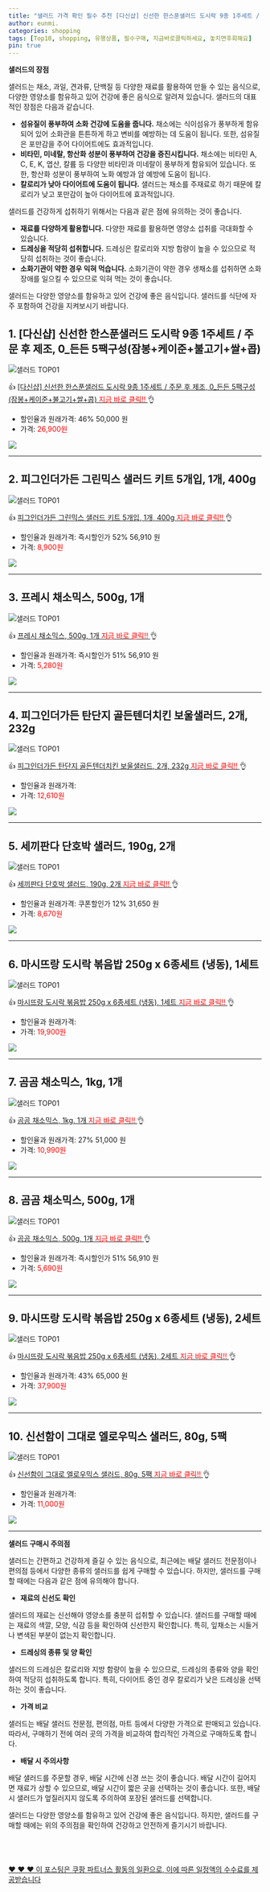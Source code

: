 ```yaml
---
title: "샐러드 가격 확인 필수 추천 [다신샵] 신선한 한스푼샐러드 도시락 9종 1주세트 / 주문 후 제조, 0_든든 5팩구성(잠봉+케이준+불고기+쌀+콥) 비교 장점 구매가이드"
author: eunmi.
categories: shopping
tags: [Top10, shopping, 유행상품, 필수구매, 지금바로클릭하세요, 놓치면후회해요]
pin: true
---
```

**샐러드의 장점**

샐러드는 채소, 과일, 견과류, 단백질 등 다양한 재료를 활용하여 만들 수 있는 음식으로, 다양한 영양소를 함유하고 있어 건강에 좋은 음식으로 알려져 있습니다. 샐러드의 대표적인 장점은 다음과 같습니다.

* **섬유질이 풍부하여 소화 건강에 도움을 줍니다.** 채소에는 식이섬유가 풍부하게 함유되어 있어 소화관을 튼튼하게 하고 변비를 예방하는 데 도움이 됩니다. 또한, 섬유질은 포만감을 주어 다이어트에도 효과적입니다.
* **비타민, 미네랄, 항산화 성분이 풍부하여 건강을 증진시킵니다.** 채소에는 비타민 A, C, E, K, 엽산, 칼륨 등 다양한 비타민과 미네랄이 풍부하게 함유되어 있습니다. 또한, 항산화 성분이 풍부하여 노화 예방과 암 예방에 도움이 됩니다.
* **칼로리가 낮아 다이어트에 도움이 됩니다.** 샐러드는 채소를 주재료로 하기 때문에 칼로리가 낮고 포만감이 높아 다이어트에 효과적입니다.

샐러드를 건강하게 섭취하기 위해서는 다음과 같은 점에 유의하는 것이 좋습니다.

* **재료를 다양하게 활용합니다.** 다양한 재료를 활용하면 영양소 섭취를 극대화할 수 있습니다.
* **드레싱을 적당히 섭취합니다.** 드레싱은 칼로리와 지방 함량이 높을 수 있으므로 적당히 섭취하는 것이 좋습니다.
* **소화기관이 약한 경우 익혀 먹습니다.** 소화기관이 약한 경우 생채소를 섭취하면 소화 장애를 일으킬 수 있으므로 익혀 먹는 것이 좋습니다.

샐러드는 다양한 영양소를 함유하고 있어 건강에 좋은 음식입니다. 샐러드를 식단에 자주 포함하여 건강을 지켜보시기 바랍니다.

   

## 1. [다신샵] 신선한 한스푼샐러드 도시락 9종 1주세트 / 주문 후 제조, 0_든든 5팩구성(잠봉+케이준+불고기+쌀+콥)

![샐러드 TOP01](https://thumbnail7.coupangcdn.com/thumbnails/remote/230x230ex/image/vendor_inventory/c07b/acf5b4730d715226b465be125eff51d1b84b3a879579b38abc28c5de08d8.jpg)


👍 [[다신샵] 신선한 한스푼샐러드 도시락 9종 1주세트 / 주문 후 제조, 0_든든 5팩구성(잠봉+케이준+불고기+쌀+콥) <font color=red> 지금 바로 클릭!! </font> ](https://link.coupang.com/re/AFFSDP?lptag=AF3617701&subid=GithubCoopas&pageKey=7664736887&traceid=V0-153&itemId=20429463468&vendorItemId=85129516161) 👌 


- 할인율과 원래가격: 46%  50,000   원
- 가격: <span style='color:red'>26,900원</span>

[![](/discount_price.png)](https://link.coupang.com/re/AFFSDP?lptag=AF3617701&subid=GithubCoopas&pageKey=7664736887&traceid=V0-153&itemId=20429463468&vendorItemId=85129516161)

---


   

## 2. 피그인더가든 그린믹스 샐러드 키트 5개입, 1개, 400g

![샐러드 TOP01](https://thumbnail7.coupangcdn.com/thumbnails/remote/230x230ex/image/retail/images/2022/05/12/14/7/bde6f5e9-318b-4939-a302-9fd29cf5f234.jpg)


👍 [피그인더가든 그린믹스 샐러드 키트 5개입, 1개, 400g <font color=red> 지금 바로 클릭!! </font> ](https://link.coupang.com/re/AFFSDP?lptag=AF3617701&subid=GithubCoopas&pageKey=6527547562&traceid=V0-153&itemId=14485823729&vendorItemId=81729034264) 👌 


- 할인율과 원래가격: 즉시할인가 52%  56,910   원
- 가격: <span style='color:red'>8,900원</span>

[![](/discount_price.png)](https://link.coupang.com/re/AFFSDP?lptag=AF3617701&subid=GithubCoopas&pageKey=6527547562&traceid=V0-153&itemId=14485823729&vendorItemId=81729034264)

---


   

## 3. 프레시 채소믹스, 500g, 1개

![샐러드 TOP01](https://thumbnail8.coupangcdn.com/thumbnails/remote/230x230ex/image/retail/images/158339793619359-6b4ee2f6-ec02-4ee1-9230-54aef4be3f84.jpg)


👍 [프레시 채소믹스, 500g, 1개 <font color=red> 지금 바로 클릭!! </font> ](https://link.coupang.com/re/AFFSDP?lptag=AF3617701&subid=GithubCoopas&pageKey=4917479866&traceid=V0-153&itemId=6437111906&vendorItemId=73731638746) 👌 


- 할인율과 원래가격: 즉시할인가 51%  56,910   원
- 가격: <span style='color:red'>5,280원</span>

[![](/discount_price.png)](https://link.coupang.com/re/AFFSDP?lptag=AF3617701&subid=GithubCoopas&pageKey=4917479866&traceid=V0-153&itemId=6437111906&vendorItemId=73731638746)

---


   

## 4. 피그인더가든 탄단지 골든텐더치킨 보울샐러드, 2개, 232g

![샐러드 TOP01](https://thumbnail9.coupangcdn.com/thumbnails/remote/230x230ex/image/retail/images/2022/03/31/15/0/3201cb2c-9a53-4a35-8052-a5acfbf37a58.jpg)


👍 [피그인더가든 탄단지 골든텐더치킨 보울샐러드, 2개, 232g <font color=red> 지금 바로 클릭!! </font> ](https://link.coupang.com/re/AFFSDP?lptag=AF3617701&subid=GithubCoopas&pageKey=6685096100&traceid=V0-153&itemId=13920669147&vendorItemId=82582332751) 👌 


- 할인율과 원래가격: 
- 가격: <span style='color:red'>12,610원</span>

[![](/discount_price.png)](https://link.coupang.com/re/AFFSDP?lptag=AF3617701&subid=GithubCoopas&pageKey=6685096100&traceid=V0-153&itemId=13920669147&vendorItemId=82582332751)

---


   

## 5. 세끼판다 단호박 샐러드, 190g, 2개

![샐러드 TOP01](https://thumbnail9.coupangcdn.com/thumbnails/remote/230x230ex/image/retail/images/1415820495941464-5a1f1cc1-e31e-44c4-a280-79336c7b9baf.jpg)


👍 [세끼판다 단호박 샐러드, 190g, 2개 <font color=red> 지금 바로 클릭!! </font> ](https://link.coupang.com/re/AFFSDP?lptag=AF3617701&subid=GithubCoopas&pageKey=6267481550&traceid=V0-153&itemId=12798421109&vendorItemId=80064458324) 👌 


- 할인율과 원래가격: 쿠폰할인가 12%  31,650   원
- 가격: <span style='color:red'>8,670원</span>

[![](/discount_price.png)](https://link.coupang.com/re/AFFSDP?lptag=AF3617701&subid=GithubCoopas&pageKey=6267481550&traceid=V0-153&itemId=12798421109&vendorItemId=80064458324)

---


   

## 6. 마시뜨랑 도시락 볶음밥 250g x 6종세트 (냉동), 1세트

![샐러드 TOP01](https://thumbnail8.coupangcdn.com/thumbnails/remote/230x230ex/image/retail/images/6067944129324025-2e043cea-3f2f-42e3-a4fb-c341485f90e7.jpg)


👍 [마시뜨랑 도시락 볶음밥 250g x 6종세트 (냉동), 1세트 <font color=red> 지금 바로 클릭!! </font> ](https://link.coupang.com/re/AFFSDP?lptag=AF3617701&subid=GithubCoopas&pageKey=2374312518&traceid=V0-153&itemId=4135482973&vendorItemId=72119396858) 👌 


- 할인율과 원래가격: 
- 가격: <span style='color:red'>19,900원</span>

[![](/discount_price.png)](https://link.coupang.com/re/AFFSDP?lptag=AF3617701&subid=GithubCoopas&pageKey=2374312518&traceid=V0-153&itemId=4135482973&vendorItemId=72119396858)

---


   

## 7. 곰곰 채소믹스, 1kg, 1개

![샐러드 TOP01](https://thumbnail7.coupangcdn.com/thumbnails/remote/230x230ex/image/retail/images/502044549733274-053d79fb-9fbc-4287-ab5b-52d86354cfc6.jpg)


👍 [곰곰 채소믹스, 1kg, 1개 <font color=red> 지금 바로 클릭!! </font> ](https://link.coupang.com/re/AFFSDP?lptag=AF3617701&subid=GithubCoopas&pageKey=1676813901&traceid=V0-153&itemId=2856738354&vendorItemId=70846064525) 👌 


- 할인율과 원래가격: 27%  51,000   원
- 가격: <span style='color:red'>10,990원</span>

[![](/discount_price.png)](https://link.coupang.com/re/AFFSDP?lptag=AF3617701&subid=GithubCoopas&pageKey=1676813901&traceid=V0-153&itemId=2856738354&vendorItemId=70846064525)

---


   

## 8. 곰곰 채소믹스, 500g, 1개

![샐러드 TOP01](https://thumbnail6.coupangcdn.com/thumbnails/remote/230x230ex/image/retail/images/363091806883775-c91e0d30-ded3-4ffd-b802-6da38dd7bb16.jpg)


👍 [곰곰 채소믹스, 500g, 1개 <font color=red> 지금 바로 클릭!! </font> ](https://link.coupang.com/re/AFFSDP?lptag=AF3617701&subid=GithubCoopas&pageKey=1676813901&traceid=V0-153&itemId=3204350872&vendorItemId=71191720211) 👌 


- 할인율과 원래가격: 즉시할인가 51%  56,910   원
- 가격: <span style='color:red'>5,690원</span>

[![](/discount_price.png)](https://link.coupang.com/re/AFFSDP?lptag=AF3617701&subid=GithubCoopas&pageKey=1676813901&traceid=V0-153&itemId=3204350872&vendorItemId=71191720211)

---


   

## 9. 마시뜨랑 도시락 볶음밥 250g x 6종세트 (냉동), 2세트

![샐러드 TOP01](https://thumbnail8.coupangcdn.com/thumbnails/remote/230x230ex/image/retail/images/6068111823088169-c90eee8d-4c90-4bd0-8956-80ae97991111.jpg)


👍 [마시뜨랑 도시락 볶음밥 250g x 6종세트 (냉동), 2세트 <font color=red> 지금 바로 클릭!! </font> ](https://link.coupang.com/re/AFFSDP?lptag=AF3617701&subid=GithubCoopas&pageKey=2374312518&traceid=V0-153&itemId=4135482975&vendorItemId=72119396865) 👌 


- 할인율과 원래가격: 43%  65,000   원
- 가격: <span style='color:red'>37,900원</span>

[![](/discount_price.png)](https://link.coupang.com/re/AFFSDP?lptag=AF3617701&subid=GithubCoopas&pageKey=2374312518&traceid=V0-153&itemId=4135482975&vendorItemId=72119396865)

---


   

## 10. 신선함이 그대로 엘로우믹스 샐러드, 80g, 5팩

![샐러드 TOP01](https://thumbnail8.coupangcdn.com/thumbnails/remote/230x230ex/image/retail/images/3472660524427693-0d51fdcc-fb76-49ae-a09d-4fa8203eaa79.jpg)


👍 [신선함이 그대로 엘로우믹스 샐러드, 80g, 5팩 <font color=red> 지금 바로 클릭!! </font> ](https://link.coupang.com/re/AFFSDP?lptag=AF3617701&subid=GithubCoopas&pageKey=7126313096&traceid=V0-153&itemId=17854822691&vendorItemId=85018154580) 👌 


- 할인율과 원래가격: 
- 가격: <span style='color:red'>11,000원</span>

[![](/discount_price.png)](https://link.coupang.com/re/AFFSDP?lptag=AF3617701&subid=GithubCoopas&pageKey=7126313096&traceid=V0-153&itemId=17854822691&vendorItemId=85018154580)

---
**샐러드 구매시 주의점**

샐러드는 간편하고 건강하게 즐길 수 있는 음식으로, 최근에는 배달 샐러드 전문점이나 편의점 등에서 다양한 종류의 샐러드를 쉽게 구매할 수 있습니다. 하지만, 샐러드를 구매할 때에는 다음과 같은 점에 유의해야 합니다.

* **재료의 신선도 확인**

샐러드의 재료는 신선해야 영양소를 충분히 섭취할 수 있습니다. 샐러드를 구매할 때에는 재료의 색깔, 모양, 식감 등을 확인하여 신선한지 확인합니다. 특히, 잎채소는 시들거나 변색된 부분이 없는지 확인합니다.

* **드레싱의 종류 및 양 확인**

샐러드의 드레싱은 칼로리와 지방 함량이 높을 수 있으므로, 드레싱의 종류와 양을 확인하여 적당히 섭취하도록 합니다. 특히, 다이어트 중인 경우 칼로리가 낮은 드레싱을 선택하는 것이 좋습니다.

* **가격 비교**

샐러드는 배달 샐러드 전문점, 편의점, 마트 등에서 다양한 가격으로 판매되고 있습니다. 따라서, 구매하기 전에 여러 곳의 가격을 비교하여 합리적인 가격으로 구매하도록 합니다.

* **배달 시 주의사항**

배달 샐러드를 주문할 경우, 배달 시간에 신경 쓰는 것이 좋습니다. 배달 시간이 길어지면 재료가 상할 수 있으므로, 배달 시간이 짧은 곳을 선택하는 것이 좋습니다. 또한, 배달 시 샐러드가 엎질러지지 않도록 주의하여 포장된 샐러드를 선택합니다.

샐러드는 다양한 영양소를 함유하고 있어 건강에 좋은 음식입니다. 하지만, 샐러드를 구매할 때에는 위의 주의점을 확인하여 건강하고 안전하게 즐기시기 바랍니다.<br><br><br><br><br> [ ❤ ❤ ❤ 이 포스팅은 쿠팡 파트너스 활동의 일환으로, 이에 따른 일정액의 수수료를 제공받습니다](https://link.coupang.com/a/bcEFyh)